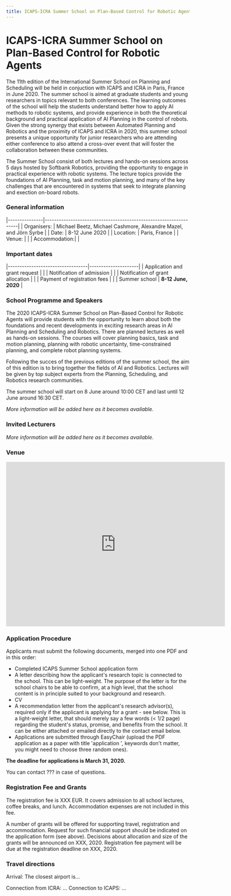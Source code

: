 ```yaml
---
title: ICAPS-ICRA Summer School on Plan-Based Control for Robotic Agents
---
```


# ICAPS-ICRA Summer School on Plan-Based Control for Robotic Agents

The 11th edition of the International Summer School on Planning and Scheduling will be held in conjuction with ICAPS and ICRA in Paris, France in June 2020. The summer school is aimed at graduate students and young researchers in topics relevant to both conferences. The learning outcomes of the school will help the students understand better how to apply AI methods to robotic systems, and provide experience in both the theoretical background and practical application of AI Planning in the control of robots. Given the strong synergy that exists between Automated Planning and Robotics and the proximity of ICAPS and ICRA in 2020, this summer school presents a unique opportunity for junior researchers who are attending either conference to also attend a cross-over event that will foster the collaboration between these communities.

The Summer School consist of both lectures and hands-on sessions across 5 days hosted by Softbank Robotics, providing the opportunity to engage in practical experience with robotic systems. The lecture topics provide the foundations of AI Planning, task and motion planning, and many of the key challenges that are encountered in systems that seek to integrate planning and exection on-board robots.

### General information

|---------------|------------------------------------------------------------------|
| Organisers:   | Michael Beetz, Michael Cashmore, Alexandre Mazel, and Jörn Syrbe |
| Date:         | 8-12 June 2020                                                   |
| Location:     | Paris, France                                                    |
| Venue:        |                                                                  |
| Accommodation:|                                                                  |

### Important dates

|----------------------------------|---------------------|
| Application and grant request    |                     |
| Notification of admission        |                     |
| Notification of grant allocation |                     |
| Payment of registration fees     |                     |
| Summer school                    | **8-12 June, 2020** |

### School Programme and Speakers

The 2020 ICAPS-ICRA Summer School on Plan-Based Control for Robotic Agents will provide students with the opportunity to learn about both the foundations and recent developments in exciting research areas in AI Planning and Scheduling and Robotics. There are planned lectures as well as hands-on sessions. The courses will cover planning basics, task and motion planning, planning with robotic uncertainty, time-constrained planning, and complete robot planning systems.

Following the succes of the previous editions of the summer school, the aim of this edition is to bring together the fields of AI and Robotics. Lectures will be given by top subject experts from the Planning, Scheduling, and Robotics research communities.

The summer school will start on 8 June around 10:00 CET and last until 12 June around 16:30 CET.

*More information will be added here as it becomes available.*

### Invited Lecturers

*More information will be added here as it becomes available.*

### Venue

<iframe src="https://www.google.com/maps/embed?pb=!1m18!1m12!1m3!1d2208.664499837757!2d2.2722288151355436!3d48.828464930268986!2m3!1f0!2f0!3f0!3m2!1i1024!2i768!4f13.1!3m3!1m2!1s0x47e6704f135ec3c9%3A0xd2b92eb5b02e0af6!2sSoftBank%20Robotics!5e0!3m2!1sen!2suk!4v1578326044832!5m2!1sen!2suk" width="600" height="450" frameborder="0" style="border:0;" allowfullscreen=""></iframe>

### Application Procedure

Applicants must submit the following documents, merged into one PDF and in this order:

- Completed ICAPS Summer School application form
- A letter describing how the applicant's research topic is connected to the school. This can be light-weight. The purpose of the letter is for the school chairs to be able to confirm, at a high level, that the school content is in principle suited to your background and research.
- CV
- A recommendation letter from the applicant's research advisor(s), required only if the applicant is applying for a grant - see below. This is a light-weight letter, that should merely say a few words (< 1/2 page) regarding the student's status, promise, and benefits from the school. It can be either attached or emailed directly to the contact email below.
- Applications are submitted through EasyChair (upload the PDF application as a paper with title 'application ', keywords don't matter, you might need to choose three random ones).

**The deadline for applications is March 31, 2020.**

You can contact ??? in case of questions.

### Registration Fee and Grants

The registration fee is XXX EUR. It covers admission to all school lectures, coffee breaks, and lunch. Accommodation expenses are not included in this fee.

A number of grants will be offered for supporting travel, registration and accommodation. Request for such financial support should be indicated on the application form (see above). Decisions about allocation and size of the grants will be announced on XXX, 2020. Registration fee payment will be due at the registration deadline on XXX, 2020.


### Travel directions

Arrival: The closest airport is...

Connection from ICRA: ...
Connection to ICAPS: ...
